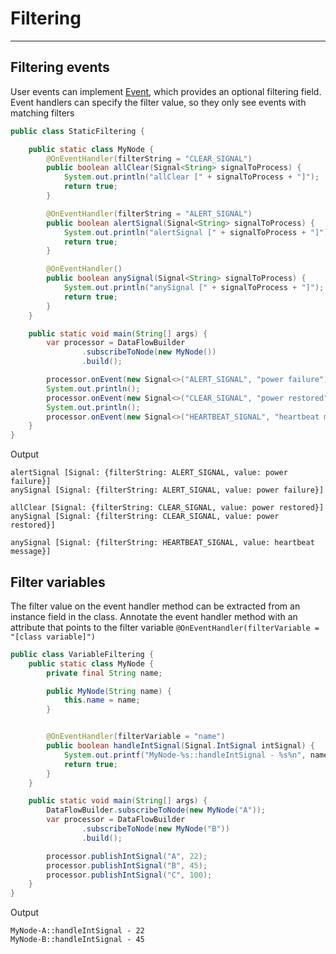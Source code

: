 # Filtering
---

## Filtering events
User events can implement [Event]({{fluxtion_src_runtime}}/event/Event.java), which provides an optional filtering 
field. Event handlers can specify the filter value, so they only see events with matching filters

```java
public class StaticFiltering {

    public static class MyNode {
        @OnEventHandler(filterString = "CLEAR_SIGNAL")
        public boolean allClear(Signal<String> signalToProcess) {
            System.out.println("allClear [" + signalToProcess + "]");
            return true;
        }

        @OnEventHandler(filterString = "ALERT_SIGNAL")
        public boolean alertSignal(Signal<String> signalToProcess) {
            System.out.println("alertSignal [" + signalToProcess + "]");
            return true;
        }

        @OnEventHandler()
        public boolean anySignal(Signal<String> signalToProcess) {
            System.out.println("anySignal [" + signalToProcess + "]");
            return true;
        }
    }

    public static void main(String[] args) {
        var processor = DataFlowBuilder
                .subscribeToNode(new MyNode())
                .build();

        processor.onEvent(new Signal<>("ALERT_SIGNAL", "power failure"));
        System.out.println();
        processor.onEvent(new Signal<>("CLEAR_SIGNAL", "power restored"));
        System.out.println();
        processor.onEvent(new Signal<>("HEARTBEAT_SIGNAL", "heartbeat message"));
    }
}
```

Output
```console
alertSignal [Signal: {filterString: ALERT_SIGNAL, value: power failure}]
anySignal [Signal: {filterString: ALERT_SIGNAL, value: power failure}]

allClear [Signal: {filterString: CLEAR_SIGNAL, value: power restored}]
anySignal [Signal: {filterString: CLEAR_SIGNAL, value: power restored}]

anySignal [Signal: {filterString: HEARTBEAT_SIGNAL, value: heartbeat message}]
```

## Filter variables
The filter value on the event handler method can be extracted from an instance field in the class. Annotate the event
handler method with an attribute that points to the filter variable `@OnEventHandler(filterVariable = "[class variable]")`

```java
public class VariableFiltering {
    public static class MyNode {
        private final String name;

        public MyNode(String name) {
            this.name = name;
        }


        @OnEventHandler(filterVariable = "name")
        public boolean handleIntSignal(Signal.IntSignal intSignal) {
            System.out.printf("MyNode-%s::handleIntSignal - %s%n", name, intSignal.getValue());
            return true;
        }
    }

    public static void main(String[] args) {
        DataFlowBuilder.subscribeToNode(new MyNode("A"));
        var processor = DataFlowBuilder
                .subscribeToNode(new MyNode("B"))
                .build();

        processor.publishIntSignal("A", 22);
        processor.publishIntSignal("B", 45);
        processor.publishIntSignal("C", 100);
    }
}
```

Output
```console
MyNode-A::handleIntSignal - 22
MyNode-B::handleIntSignal - 45
```
